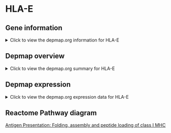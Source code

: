 <h1>HLA-E</h1>

<h2>Gene information</h2>
<details>
  <summary>Click to view the depmap.org information for HLA-E</summary>
  <iframe src="https://depmap.org/portal/gene/HLA-E?tab=about" style="border:none;width:100%;height:800px"></iframe>
</details>

<h2>Depmap overview</h2>
<details>
  <summary>Click to view the depmap.org summary for HLA-E</summary>
  <iframe src="https://depmap.org/portal/gene/HLA-E?tab=overview" style="border:none;width:100%;height:800px"></iframe>
</details>

<h2>Depmap expression</h2>
<details>
  <summary>Click to view the depmap.org expression data for HLA-E</summary>
  <iframe src="https://depmap.org/portal/gene/HLA-E?tab=characterization" style="border:none;width:100%;height:800px"></iframe>
</details>



<h2>Reactome Pathway diagram</h2>
<a href="https://reactome.org/PathwayBrowser/#/R-HSA-983170" target="_BLANK">Antigen Presentation: Folding, assembly and peptide loading of class I MHC</a>



